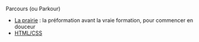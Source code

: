 Parcours (ou Parkour)

- [La prairie](/01-La-prairie) : la préformation avant la vraie formation, pour commencer en douceur
- [HTML/CSS](/02-HTML-CSS) 